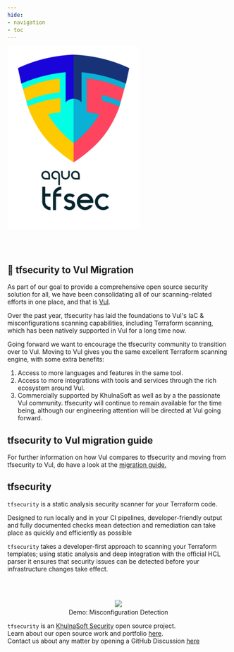 ```yaml
---
hide:
- navigation
- toc
---
```


![logo](imgs/homelogo.png)

<br/>
<br/>

## 📣 tfsecurity to Vul Migration

As part of our goal to provide a comprehensive open source security solution for all, we have been consolidating all of our scanning-related efforts in one place, and that is [Vul](https://github.com/khulnasoft-labs/vul). 

Over the past year, tfsecurity has laid the foundations to Vul's IaC & misconfigurations scanning capabilities, including Terraform scanning, which has been natively supported in Vul for a long time now.

Going forward we want to encourage the tfsecurity community to transition over to Vul. Moving to Vul gives you the same excellent Terraform scanning engine, with some extra benefits:

1. Access to more languages and features in the same tool.
2. Access to more integrations with tools and services through the rich ecosystem around Vul.
3. Commercially supported by KhulnaSoft as well as by a the passionate Vul community.
tfsecurity will continue to remain available for the time being, although our engineering attention will be directed at Vul going forward.

## tfsecurity to Vul migration guide

For further information on how Vul compares to tfsecurity and moving from tfsecurity to Vul, do have a look at the [migration guide.](https://github.com/khulnasoft-labs/tfsecurity/blob/master/tfsecurity-to-vul-migration-guide.md)

## tfsecurity

`tfsecurity` is a static analysis security scanner for your Terraform code.

Designed to run locally and in your CI pipelines, developer-friendly output and fully documented checks mean detection and remediation can take place as quickly and efficiently as possible

`tfsecurity` takes a developer-first approach to scanning your Terraform templates; using static analysis and deep integration with the official HCL parser it ensures that security issues can be detected before your infrastructure changes take effect.

<br/>
<br/>


<figure style="text-align: center">
  <img src="imgs/demo.gif" width="1000">
  <figcaption>Demo: Misconfiguration Detection</figcaption>
</figure>

`tfsecurity` is an [KhulnaSoft Security][khulnasoft] open source project.  
Learn about our open source work and portfolio [here][oss].  
Contact us about any matter by opening a GitHub Discussion [here][discussions]


[khulnasoft]: https://khulnasoft.com
[oss]: https://www.khulnasoft.com/products/open-source-projects/
[discussions]: https://github.com/khulnasoft-labs/tfsecurity/discussions
